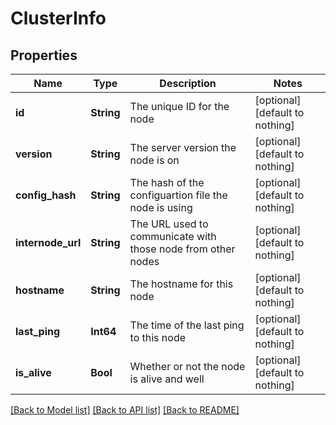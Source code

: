 # ClusterInfo


## Properties
Name | Type | Description | Notes
------------ | ------------- | ------------- | -------------
**id** | **String** | The unique ID for the node | [optional] [default to nothing]
**version** | **String** | The server version the node is on | [optional] [default to nothing]
**config_hash** | **String** | The hash of the configuartion file the node is using | [optional] [default to nothing]
**internode_url** | **String** | The URL used to communicate with those node from other nodes | [optional] [default to nothing]
**hostname** | **String** | The hostname for this node | [optional] [default to nothing]
**last_ping** | **Int64** | The time of the last ping to this node | [optional] [default to nothing]
**is_alive** | **Bool** | Whether or not the node is alive and well | [optional] [default to nothing]


[[Back to Model list]](../README.md#models) [[Back to API list]](../README.md#api-endpoints) [[Back to README]](../README.md)


